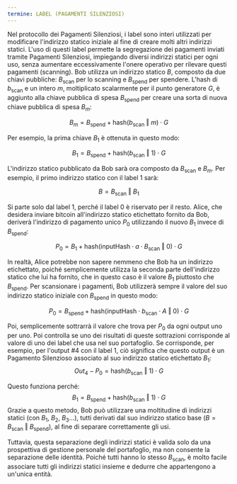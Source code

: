 ```yaml
---
termine: LABEL (PAGAMENTI SILENZIOSI)
---
```


Nel protocollo dei Pagamenti Silenziosi, i label sono interi utilizzati per modificare l'indirizzo statico iniziale al fine di creare molti altri indirizzi statici. L'uso di questi label permette la segregazione dei pagamenti inviati tramite Pagamenti Silenziosi, impiegando diversi indirizzi statici per ogni uso, senza aumentare eccessivamente l'onere operativo per rilevare questi pagamenti (scanning). Bob utilizza un indirizzo statico $B$, composto da due chiavi pubbliche: $B_{\text{scan}}$ per lo scanning e $B_{\text{spend}}$ per spendere. L'hash di $b_{\text{scan}}$ e un intero $m$, moltiplicato scalarmente per il punto generatore $G$, è aggiunto alla chiave pubblica di spesa $B_{\text{spend}}$ per creare una sorta di nuova chiave pubblica di spesa $B_m$:

$$  B_m = B_{\text{spend}} + \text{hash}(b_{\text{scan}} \text{ ‖ } m) \cdot G  $$

Per esempio, la prima chiave $B_1$ è ottenuta in questo modo:

$$  B_1 = B_{\text{spend}} + \text{hash}(b_{\text{scan}} \text{ ‖ } 1) \cdot G  $$

L'indirizzo statico pubblicato da Bob sarà ora composto da $B_{\text{scan}}$ e $B_m$. Per esempio, il primo indirizzo statico con il label $1$ sarà:

$$ B = B_{\text{scan}} \text{ ‖ } B_1 $$

Si parte solo dal label $1$, perché il label $0$ è riservato per il resto. Alice, che desidera inviare bitcoin all'indirizzo statico etichettato fornito da Bob, deriverà l'indirizzo di pagamento unico $P_0$ utilizzando il nuovo $B_1$ invece di $B_{\text{spend}}$:

$$  P_0 = B_1 + \text{hash}(\text{inputHash} \cdot a \cdot B_{\text{scan}} \text{ ‖ } 0) \cdot G  $$

In realtà, Alice potrebbe non sapere nemmeno che Bob ha un indirizzo etichettato, poiché semplicemente utilizza la seconda parte dell'indirizzo statico che lui ha fornito, che in questo caso è il valore $B_1$ piuttosto che $B_{\text{spend}}$. Per scansionare i pagamenti, Bob utilizzerà sempre il valore del suo indirizzo statico iniziale con $B_{\text{spend}}$ in questo modo:

$$   P_0 = B_{\text{spend}} + \text{hash}(\text{inputHash} \cdot b_{\text{scan}} \cdot A \text{ ‖ } 0) \cdot G  $$

Poi, semplicemente sottrarrà il valore che trova per $P_0$ da ogni output uno per uno. Poi controlla se uno dei risultati di queste sottrazioni corrisponde al valore di uno dei label che usa nel suo portafoglio. Se corrisponde, per esempio, per l'output #4 con il label $1$, ciò significa che questo output è un Pagamento Silenzioso associato al suo indirizzo statico etichettato $B_1$:
$$ Out_4 - P_0 = \text{hash}(b_{\text{scan}} \text{ ‖ } 1) \cdot G $$

Questo funziona perché:
$$  B_1 = B_{\text{spend}} + \text{hash}(b_{\text{scan}} \text{ ‖ } 1) \cdot G  $$
Grazie a questo metodo, Bob può utilizzare una moltitudine di indirizzi statici (con $B_1$, $B_2$, $B_3$...), tutti derivati dal suo indirizzo statico base ($B = B_{\text{scan}} \text{ ‖ } B_{\text{spend}}$), al fine di separare correttamente gli usi.

Tuttavia, questa separazione degli indirizzi statici è valida solo da una prospettiva di gestione personale del portafoglio, ma non consente la separazione delle identità. Poiché tutti hanno lo stesso $B_{\text{scan}}$, è molto facile associare tutti gli indirizzi statici insieme e dedurre che appartengono a un'unica entità.